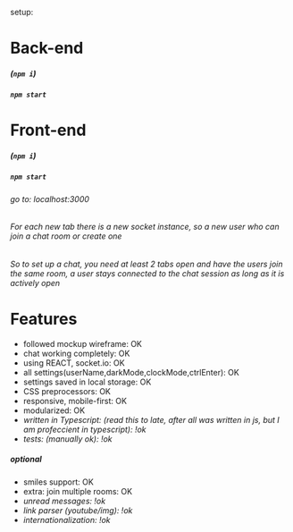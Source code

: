 setup:

# Back-end
##### (`npm i`)
##### `npm start`


# Front-end
##### (`npm i`)
##### `npm start`
###### go to:  localhost:3000
###### For each new tab there is a new socket instance, so a new user who can join a chat room or create one
###### So to set up a chat, you need at least 2 tabs open and have the users join the same room, a user stays connected to the chat session as long as it is actively open

# Features
- followed mockup wireframe: OK
- chat working completely: OK
- using REACT, socket.io: OK
- all settings(userName,darkMode,clockMode,ctrlEnter): OK
- settings saved in local storage: OK
- CSS preprocessors: OK
- responsive, mobile-first: OK
- modularized: OK
- <em>written in Typescript: (read this to late, after all was written in js, but I am profeccient in typescript): !ok</em>
- <em>tests: (manually ok): !ok</em>

##### optional
 - smiles support: OK
 - extra: join multiple rooms: OK
 - <em>unread messages:   !ok</em>
 - <em>link parser (youtube/img):   !ok</em>
 - <em>internationalization:   !ok</em>
